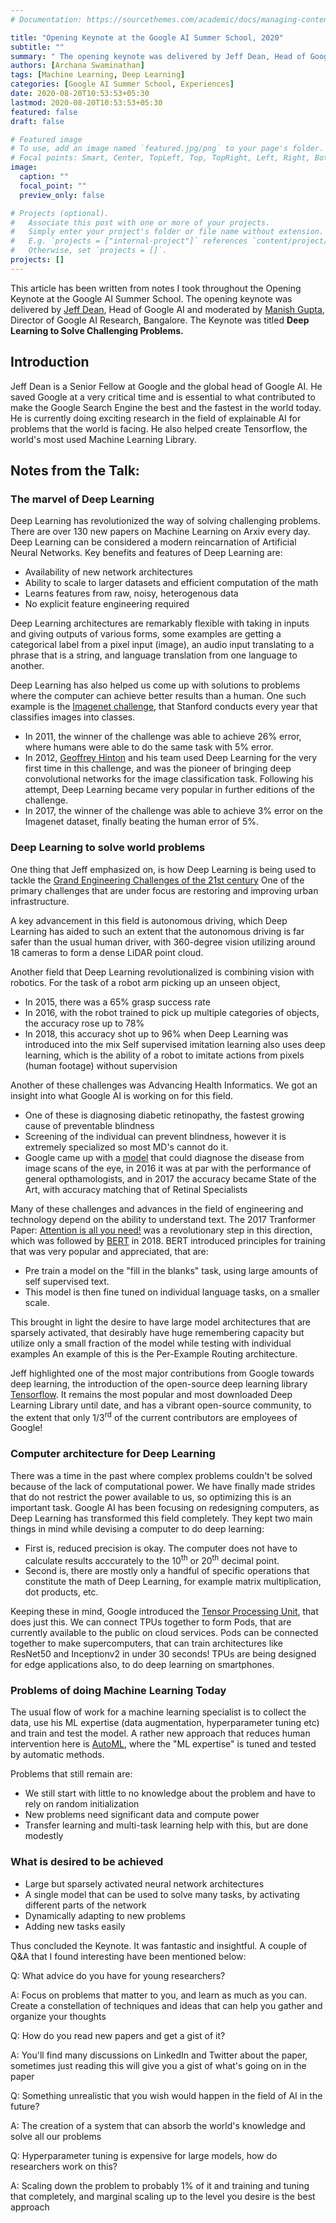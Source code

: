 ```yaml
---
# Documentation: https://sourcethemes.com/academic/docs/managing-content/

title: "Opening Keynote at the Google AI Summer School, 2020"
subtitle: ""
summary: " The opening keynote was delivered by Jeff Dean, Head of Google AI and moderated by Manish Gupta, Director of Google AI Research, Bangalore"
authors: [Archana Swaminathan]
tags: [Machine Learning, Deep Learning]
categories: [Google AI Summer School, Experiences]
date: 2020-08-20T10:53:53+05:30
lastmod: 2020-08-20T10:53:53+05:30
featured: false
draft: false

# Featured image
# To use, add an image named `featured.jpg/png` to your page's folder.
# Focal points: Smart, Center, TopLeft, Top, TopRight, Left, Right, BottomLeft, Bottom, BottomRight.
image:
  caption: ""
  focal_point: ""
  preview_only: false

# Projects (optional).
#   Associate this post with one or more of your projects.
#   Simply enter your project's folder or file name without extension.
#   E.g. `projects = ["internal-project"]` references `content/project/deep-learning/index.md`.
#   Otherwise, set `projects = []`.
projects: []
---
```


This article has been written from notes I took throughout the Opening Keynote at the Google AI Summer School. The opening keynote was delivered by <a href="https://research.google/people/jeff/"> Jeff Dean</a>, Head of Google AI and moderated by <a href="https://research.google/people/106704/">Manish Gupta</a>, Director of Google AI Research, Bangalore. The Keynote was titled <b> Deep Learning to Solve Challenging Problems. </b>

## Introduction

Jeff Dean is a Senior Fellow at Google and the global head of Google AI. He saved Google at a very critical time and is essential to what contributed to make the Google Search Engine the best and the fastest in the world today. He is currently doing exciting research in the field of explainable AI for problems that the world is facing. He also helped create Tensorflow, the world's most used Machine Learning Library.

## Notes from the Talk:

### The marvel of Deep Learning

Deep Learning has revolutionized the way of solving challenging problems. There are over 130 new papers on Machine Learning on Arxiv every day. Deep Learning can be considered a modern reincarnation of Artificial Neural Networks. Key benefits and features of Deep Learning are:

* Availability of new network architectures
* Ability to scale to larger datasets and efficient computation of the math
* Learns features from raw, noisy, heterogenous data
* No explicit feature engineering required

Deep Learning architectures are remarkably flexible with taking in inputs and giving outputs of various forms, some examples are getting a categorical label from a pixel input (image), an audio input translating to a phrase that is a string, and language translation from one language to another.

Deep Learning has also helped us come up with solutions to problems where the computer can achieve better results than a human. One such example is the <a href="http://www.image-net.org/challenges/LSVRC/">Imagenet challenge</a>, that Stanford conducts every year that classifies images into classes.

* In 2011, the winner of the challenge was able to achieve 26% error, where humans were able to do the same task with 5% error.
* In 2012, <a href= "https://scholar.google.co.uk/citations?hl=en&user=JicYPdAAAAAJ">Geoffrey Hinton</a> and his team used Deep Learning for the very first time in this challenge, and was the pioneer of bringing deep convolutional networks for the image classification task. Following his attempt, Deep Learning became very popular in further editions of the challenge.
* In 2017, the winner of the challenge was able to achieve 3% error on the Imagenet dataset, finally beating the human error of 5%.

### Deep Learning to solve world problems
One thing that Jeff emphasized on, is how Deep Learning is being used to tackle the <a href="http://www.engineeringchallenges.org/challenges.aspx">Grand Engineering Challenges of the 21st century</a>
One of the primary challenges that are under focus are restoring and improving urban infrastructure.

A key advancement in this field is autonomous driving, which Deep Learning has aided to such an extent that the autonomous driving is far safer than the usual human driver, with 360-degree vision utilizing around 18 cameras to form a dense LiDAR point cloud. 

Another field that Deep Learning revolutionalized is combining vision with robotics. For the task of a robot arm picking up an unseen object,
* In 2015, there was a 65% grasp success rate
* In 2016, with the robot trained to pick up multiple categories of objects, the accuracy rose up to 78%
* In 2018, this accuracy shot up to 96% when Deep Learning was introduced into the mix
Self supervised imitation learning also uses deep learning, which is the ability of a robot to imitate actions from pixels (human footage) without supervision

Another of these challenges was Advancing Health Informatics. We got an insight into what Google AI is working on for this field. 
* One of these is diagnosing diabetic retinopathy, the fastest growing cause of preventable blindness
* Screening of the individual can prevent blindness, however it is extremely specialized so most MD's cannot do it. 
* Google came up with a <a href="https://ai.googleblog.com/2018/12/improving-effectiveness-of-diabetic.html">model</a> that could diagnose the disease from image scans of the eye, in 2016 it was at par with the performance of general opthamologists, and in 2017 the accuracy became State of the Art, with accuracy matching that of Retinal Specialists

Many of these challenges and advances in the field of engineering and technology depend on the ability to understand text. The 2017 Tranformer Paper: <a href="https://papers.nips.cc/paper/7181-attention-is-all-you-need.pdf"> Attention is all you need!</a> was a revolutionary step in this direction, which was followed by <a href="https://arxiv.org/abs/1810.04805">BERT</a> in 2018. BERT introduced principles for training that was very popular and appreciated, that are:
* Pre train a model on the "fill in the blanks" task, using large amounts of self supervised text.
* This model is then fine tuned on individual language tasks, on a smaller scale.

This brought in light the desire to have large model architectures that are sparsely activated, that desirably have huge remembering capacity but utilize only a small fraction of the model while testing with individual examples
An example of this is the Per-Example Routing architecture.

Jeff highlighted one of the most major contributions from Google towards deep learning, the introduction of the open-source deep learning library <a href="https://www.tensorflow.org/">Tensorflow</a>. It remains the most popular and most downloaded Deep Learning Library until date, and has a vibrant open-source community, to the extent that only 1/3<sup>rd</sup> of the current contributors are employees of Google!

### Computer architecture for Deep Learning

There was a time in the past where complex problems couldn't be solved because of the lack of computational power. We have finally made strides that do not restrict the power available to us, so optimizing this is an important task. 
Google AI has been focusing on redesigning computers, as Deep Learning has transformed this field completely. They kept two main things in mind while devising a computer to do deep learning:
* First is, reduced precision is okay. The computer does not have to calculate results acccurately to the 10<sup>th</sup> or 20<sup>th</sup> decimal point. 
* Second is, there are mostly only a handful of specific operations that constitute the math of Deep Learning, for example matrix multiplication, dot products, etc.

Keeping these in mind, Google introduced the <a href="https://cloud.google.com/tpu/docs/tpus">Tensor Processing Unit</a>, that does just this. We can connect TPUs together to form Pods, that are currently available to the public on cloud services. Pods can be connected together to make supercomputers, that can train architectures like ResNet50 and Inceptionv2 in under 30 seconds! TPUs are being designed for edge applications also, to do deep learning on smartphones.

### Problems of doing Machine Learning Today

The usual flow of work for a machine learning specialist is to collect the data, use his ML expertise (data augmentation, hyperparameter tuning etc) and train and test the model. A rather new approach that reduces human intervention here is <a href="https://en.wikipedia.org/wiki/Automated_machine_learning">AutoML</a>, where the "ML expertise" is tuned and tested by automatic methods.

Problems that still remain are:
* We still start with little to no knowledge about the problem and have to rely on random initialization
* New problems need significant data and compute power
* Transfer learning and multi-task learning help with this, but are done modestly

### What is desired to be achieved

* Large but sparsely activated neural network architectures
* A single model that can be used to solve many tasks, by activating different parts of the network
* Dynamically adapting to new problems
* Adding new tasks easily


Thus concluded the Keynote. It was fantastic and insightful. A couple of Q&A that I found interesting have been mentioned below:

Q: What advice do you have for young researchers?

A: Focus on problems that matter to you, and learn as much as you can. Create a constellation of techniques and ideas that can help you gather and organize your thoughts

Q: How do you read new papers and get a gist of it?

A: You'll find many discussions on LinkedIn and Twitter about the paper, sometimes just reading this will give you a gist of what's going on in the paper

Q: Something unrealistic that you wish would happen in the field of AI in the future?

A: The creation of a system that can absorb the world's knowledge and solve all our problems

Q: Hyperparameter tuning is expensive for large models, how do researchers work on this?

A: Scaling down the problem to probably 1% of it and training and tuning that completely, and marginal scaling up to the level you desire is the best approach


